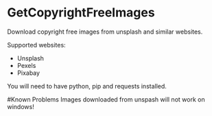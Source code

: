 # GetCopyrightFreeImages
Download copyright free images from unsplash and similar websites.

Supported websites:
- Unsplash
- Pexels
- Pixabay

You will need to have python, pip and requests installed. 

#Known Problems
Images downloaded from unspash will not work on windows!
